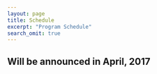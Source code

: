 ```yaml
---
layout: page
title: Schedule
excerpt: "Program Schedule"
search_omit: true
---
```


<!-- ### Ordered Lists

1. Item one
   1. sub item one
   2. sub item two
   3. sub item three
2. Item two

### Unordered Lists

* Item one
* Item two
* Item three -->

## Will be announced in April, 2017
<!--
| Time | Speaker | Title |
|:--------|:-------:|--------:|
| 0850   | Welcome address   |   |
| 0900   | Plenary I   | cell6   |
| 1000   | Short Talk 1   | cell6   |
| 1030   | Coffee   | cell6   |
| 1100   | Short Talk 2   | cell6   |
| 1130   | Short Talk 3   | cell6   |
| 1200   | Short Talk 4   | cell6   |
| 1230 - 1400  | Lunch   | cell6   |
| 1400   | Plenary II   | cell6   |
| 1500   | Short Talk 5   | cell6   |
| 1530   | Short Talk 6   | cell6   |
| 1600 - 1730   | Break   | cell6   |
| 1730 -    | Social Event/Dinner   | Dörpskrog Rathjensdorf   |
|----
| 0900   | Plenary III   | cell6   |
| 1000   | Short Talk 7   | cell6   |
| 1030   | Coffee   | cell6   |
| 1100   | Short Talk 8   | cell6   |
| 1130   | Short Talk 9   | cell6   |
| 1200   | Short Talk 10   | cell6   |
| 1230 - 1400  | Lunch   | cell6   |
| 1400   | Plenary IV   | cell6   |
| 1500   | Short Talk 11   | cell6   |
| 1530   | Coffee   | cell6   |
| 1600   | Short Talk 12   | cell6   |
| 1630   | Short Talk 13   | cell6   |
| 1700   | Short Talk 14   | cell6   |
| 1900   | Dinner   | cell6   |
|----
| 0900   | Plenary V   | cell6   |
| 1000   | Short Talk 15   | cell6   |
| 1030   | Coffee   | cell6   |
| 1100   | Short Talk 16   | cell6   |
| 1130   | Short Talk 17   | cell6   |
| 1200   | Short Talk 18   | cell6   |
| 1230 - 1400  | Lunch   | cell6   |
|=====
| Foot1   | Foot2   | Foot3   |
{: .table} -->

